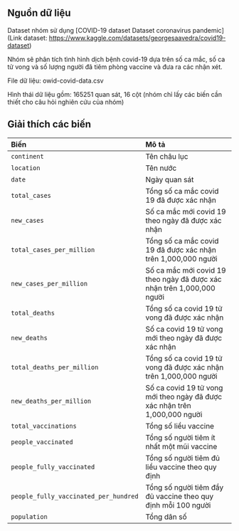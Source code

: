 ## Nguồn dữ liệu
Dataset nhóm sử dụng 
[COVID-19 dataset Dataset coronavirus pandemic](Link dataset: https://www.kaggle.com/datasets/georgesaavedra/covid19-dataset)

Nhóm sẽ phân tích tình hình dịch bệnh covid-19 dựa trên số ca mắc, số ca tử vong và số lượng người đã tiêm phòng vaccine và đưa ra các nhận xét.

File dữ liệu: owid-covid-data.csv

Hình thái dữ liệu gồm: 165251 quan sát, 16 cột (nhóm chỉ lấy các biến cần thiết cho câu hỏi nghiên cứu của nhóm)

## Giải thích các biến


|Biến                                   |Mô tả
|:--------------------------------------|:--------------------------------------------------------------------------|
|`continent`                            |Tên châu lục                                                               |
|`location`                             |Tên nước                                                                   |
|`date`                                 |Ngày quan sát                                                              |
|`total_cases`                          |Tổng số ca mắc covid 19 đã được xác nhận                                   |
|`new_cases`                            |Số ca mắc mới covid 19 theo ngày đã được xác nhận                          |
|`total_cases_per_million`              |Tổng số ca mắc covid 19 đã được xác nhận trên 1,000,000 người              |
|`new_cases_per_million`                |Số ca mắc mới covid 19 theo ngày đã được xác nhận trên 1,000,000 người     |
|`total_deaths`                         |Tổng số ca covid 19 tử vong đã được xác nhận                               |
|`new_deaths`                           |Số ca covid 19 tử vong mới theo ngày đã được xác nhận                      |
|`total_deaths_per_million`             |Tổng số ca covid 19 tử vong đã được xác nhận trên 1,000,000 người          |
|`new_deaths_per_million`               |Số ca covid 19 tử vong mới theo ngày đã được xác nhận trên 1,000,000 người |
|`total_vaccinations`                   |Tổng số liều vaccine                                                       |
|`people_vaccinated`                    |Tổng số người tiêm ít nhất một mũi vaccine                                 |
|`people_fully_vaccinated`              |Tổng số người tiêm đủ liều vaccine theo quy định                           |
|`people_fully_vaccinated_per_hundred`  |Tổng số người tiêm đầy đủ vaccine theo quy định mỗi 100 người              |
|`population`                           |Tổng dân số                                                                |